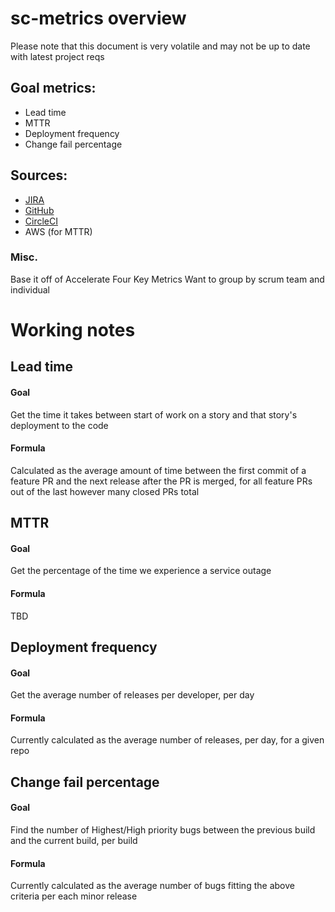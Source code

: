# sc-metrics overview
Please note that this document is very volatile and may not be up to date with latest project reqs

## Goal metrics:
* Lead time
* MTTR
* Deployment frequency
* Change fail percentage

## Sources:
* [JIRA](https://developer.atlassian.com/cloud/jira/platform/rest/v3/)
* [GitHub](https://docs.github.com/en/rest)
* [CircleCI](https://circleci.com/docs/api/#projects)
* AWS (for MTTR)

### Misc.
Base it off of Accelerate Four Key Metrics
Want to group by scrum team and individual

# Working notes

## Lead time
#### Goal
Get the time it takes between start of work on a story and that story's deployment to the code
#### Formula
Calculated as the average amount of time between the first commit of a feature PR and the next release after the PR is merged, for all feature PRs out of the last however many closed PRs total

## MTTR
#### Goal
Get the percentage of the time we experience a service outage
#### Formula
TBD

## Deployment frequency
#### Goal
Get the average number of releases per developer, per day
#### Formula
Currently calculated as the average number of releases, per day, for a given repo


## Change fail percentage
#### Goal
Find the number of Highest/High priority bugs between the previous build and the current build, per build
#### Formula
Currently calculated as the average number of bugs fitting the above criteria per each minor release 

